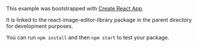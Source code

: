 This example was bootstrapped with [Create React App](https://github.com/facebook/create-react-app).

It is linked to the react-image-editor-library package in the parent directory for development purposes.

You can run `npm install` and then `npm start` to test your package.
